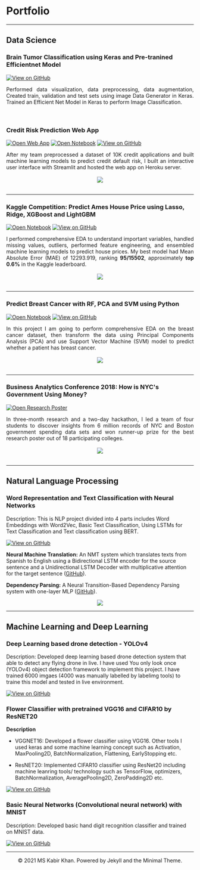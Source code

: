 # Portfolio
---
## Data Science

### Brain Tumor Classification using Keras and Pre-tranined Efficientnet Model

[![View on GitHub](https://img.shields.io/badge/GitHub-View_on_GitHub-blue?logo=GitHub)](https://github.com/mskabirkhan/Data-science-machine-learning-projects/blob/master/Brain_Tumor_Classification.ipynb)

<div style="text-align: justify">Performed data visualization, data preprocessing, data augmentation, Created train, validation and test sets using image Data Generator in Keras. Trained an Efficient Net Model in Keras to perform Image Classification.</div>
<br>
<center><img src=""/></center>
<br>

### Credit Risk Prediction Web App

[![Open Web App](https://img.shields.io/badge/Heroku-Open_Web_App-blue?logo=Heroku)](http://credit-risk.herokuapp.com/)
[![Open Notebook](https://img.shields.io/badge/Jupyter-Open_Notebook-blue?logo=Jupyter)]()
[![View on GitHub](https://img.shields.io/badge/GitHub-View_on_GitHub-blue?logo=GitHub)](https:redit-risk-prediction)

<div style="text-align: justify">After my team preprocessed a dataset of 10K credit applications and built machine learning models to predict credit default risk, I built an interactive user interface with Streamlit and hosted the web app on Heroku server.</div>
<br>
<center><img src="images/credit-risk-webapp.png"/></center>
<br>

---
### Kaggle Competition: Predict Ames House Price using Lasso, Ridge, XGBoost and LightGBM

[![Open Notebook](https://img.shields.io/badge/Jupyter-Open_Notebook-blue?logo=Jupyter)](projects/ames-house-price.html)
[![View on GitHub](https://img.shields.io/badge/GitHub-View_on_GitHub-blue?logo=GitHub)](httpsaggle-house-price/blob/master/ames-house-price.ipynb)

<div style="text-align: justify">I performed comprehensive EDA to understand important variables, handled missing values, outliers, performed feature engineering, and ensembled machine learning models to predict house prices. My best model had Mean Absolute Error (MAE) of 12293.919, ranking <b>95/15502</b>, approximately <b>top 0.6%</b> in the Kaggle leaderboard.</div>
<br>
<center><img src="images/ames-house-price.jpg"/></center>
<br>

---
### Predict Breast Cancer with RF, PCA and SVM using Python

[![Open Notebook](https://img.shields.io/badge/Jupyter-Open_Notebook-blue?logo=Jupyter)](projects/breast-cancer.html)
[![View on GitHub](https://img.shields.io/badge/GitHub-View_on_GitHub-blue?logo=GitHub)](predict-breast-cancer-with-rf-pca-svm/blob/master/breast-cancer.ipynb)

<div style="text-align: justify">In this project I am going to perform comprehensive EDA on the breast cancer dataset, then transform the data using Principal Components Analysis (PCA) and use Support Vector Machine (SVM) model to predict whether a patient has breast cancer.</div>
<br>
<center><img src="images/breast-cancer.png"/></center>
<br>

---
### Business Analytics Conference 2018: How is NYC's Government Using Money?

[![Open Research Poster](https://img.shields.io/badge/PDF-Open_Research_Poster-blue?logo=adobe-acrobat-reader&logoColor=white)](pdf/bac2018.pdf)

<div style="text-align: justify">In three-month research and a two-day hackathon, I led a team of four students to discover insights from 6 million records of NYC and Boston government spending data sets and won runner-up prize for the best research poster out of 18 participating colleges.</div>
<br>
<center><img src="images/bac2018.JPG"/></center>
<br>

---

## Natural Language Processing

### Word Representation and Text Classification with Neural Networks

Description: This is NLP project divided into 4 parts includes Word Embeddings with Word2Vec, Basic Text Classification, Using LSTMs for Text Classification and Text classification using BERT.

[![View on GitHub](https://img.shields.io/badge/GitHub-View_on_GitHub-blue?logo=GitHub)](https://github.com/mskabirkhan/Word-Representation-and-Text-Classification-with-Neural-Networks)

**Neural Machine Translation:** An NMT system which translates texts from Spanish to English using a Bidirectional LSTM encoder for the source sentence and a Unidirectional LSTM Decoder with multiplicative attention for the target sentence ([GitHub]()).

**Dependency Parsing:** A Neural Transition-Based Dependency Parsing system with one-layer MLP ([GitHub]()).

<center><img src="images/nlp.png"/></center>

---
## Machine Learning and Deep Learning 

### Deep Learning based drone detection - YOLOv4

Description: Developed deep learning based drone detection system that able to detect any flying drone in live. I have used You only look once (YOLOv4) object detection framework to implement this project. I have trained 6000 imgaes (4000 was manually labelled by labelimg tools) to traine this model and tested in live environment.

[![View on GitHub](https://img.shields.io/badge/GitHub-View_on_GitHub-blue?logo=GitHub)](https://github.com/mskabirkhan/data-science-machine-learning-projects/blob/master/Drone_80_20_Dataset.ipynb)


### Flower Classifier with pretrained VGG16 and CIFAR10 by ResNET20

**Description**

- VGGNET16: Developed a flower classifier using VGG16. Other tools I used keras and some machine learning concept such as Activation, MaxPooling2D, BatchNormalization, Flattening, EarlyStopping etc.

- ResNET20: Implemented CIFAR10 classifier using ResNet20 including machine leanring tools/ technology such as TensorFlow, optimizers, BatchNormalization, AveragePooling2D, ZeroPadding2D etc.

[![View on GitHub](https://img.shields.io/badge/GitHub-View_on_GitHub-blue?logo=GitHub)](https://github.com/mskabirkhan/data-science-machine-learning-projects/blob/master/ResNET_20_cifar10.ipynb)

### Basic Neural Networks (Convolutional neural network) with MNIST

Description: Developed basic hand digit recognition classifier and trained on MNIST data. 

[![View on GitHub](https://img.shields.io/badge/GitHub-View_on_GitHub-blue?logo=GitHub)](https://github.com/mskabirkhan/Basic-Neural-Networks-CNN-with-MNIST)



---
<center>© 2021 MS Kabir Khan. Powered by Jekyll and the Minimal Theme.</center>
